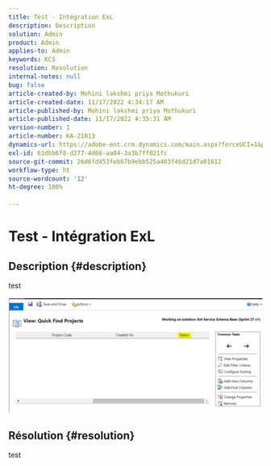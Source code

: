 ```yaml
---
title: Test - Intégration ExL
description: Description
solution: Admin
product: Admin
applies-to: Admin
keywords: KCS
resolution: Resolution
internal-notes: null
bug: false
article-created-by: Mohini lakshmi priya Mothukuri
article-created-date: 11/17/2022 4:34:17 AM
article-published-by: Mohini lakshmi priya Mothukuri
article-published-date: 11/17/2022 4:35:31 AM
version-number: 1
article-number: KA-21013
dynamics-url: https://adobe-ent.crm.dynamics.com/main.aspx?forceUCI=1&pagetype=entityrecord&etn=knowledgearticle&id=d5c64415-3166-ed11-9561-6045bd006b3d
exl-id: 61dbb6f8-d277-4d66-aa04-3a3b7ff021fc
source-git-commit: 26d6fd453feb67b9ebb525a403f46d21d7a01612
workflow-type: ht
source-wordcount: '12'
ht-degree: 100%

---
```


# Test - Intégration ExL

## Description {#description}

test<br><br>![](assets/___dc58433a-3166-ed11-9561-6045bd006b3d___.png)

## Résolution {#resolution}


test

